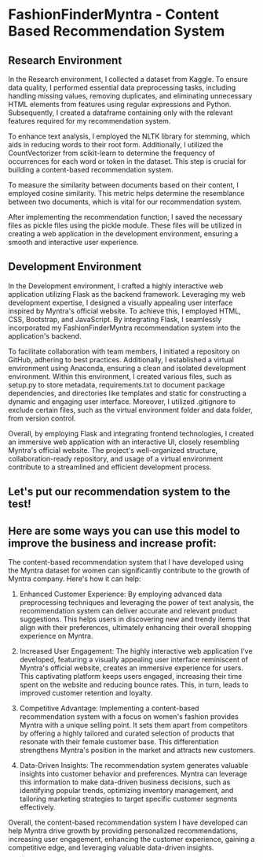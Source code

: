# FashionFinderMyntra - Content Based Recommendation System

## Research Environment
In the Research environment, I collected a dataset from Kaggle. To ensure data quality, I performed essential data preprocessing tasks, including handling missing values, removing duplicates, and eliminating unnecessary HTML elements from features using regular expressions and Python. Subsequently, I created a dataframe containing only with the relevant features required for my recommendation system.

To enhance text analysis, I employed the NLTK library for stemming, which aids in reducing words to their root form. Additionally, I utilized the CountVectorizer from scikit-learn to determine the frequency of occurrences for each word or token in the dataset. This step is crucial for building a content-based recommendation system.

To measure the similarity between documents based on their content, I employed cosine similarity. This metric helps determine the resemblance between two documents, which is vital for our recommendation system.

After implementing the recommendation function, I saved the necessary files as pickle files using the pickle module. These files will be utilized in creating a web application in the development environment, ensuring a smooth and interactive user experience.


## Development Environment
In the Development environment, I crafted a highly interactive web application utilizing Flask as the backend framework. Leveraging my web development expertise, I designed a visually appealing user interface inspired by Myntra's official website. To achieve this, I employed HTML, CSS, Bootstrap, and JavaScript. By integrating Flask, I seamlessly incorporated my FashionFinderMyntra recommendation system into the application's backend.

To facilitate collaboration with team members, I initiated a repository on GitHub, adhering to best practices. Additionally, I established a virtual environment using Anaconda, ensuring a clean and isolated development environment. Within this environment, I created various files, such as setup.py to store metadata, requirements.txt to document package dependencies, and directories like templates and static for constructing a dynamic and engaging user interface. Moreover, I utilized .gitignore to exclude certain files, such as the virtual environment folder and data folder, from version control.

Overall, by employing Flask and integrating frontend technologies, I created an immersive web application with an interactive UI, closely resembling Myntra's official website. The project's well-organized structure, collaboration-ready repository, and usage of a virtual environment contribute to a streamlined and efficient development process.

## Let's put our recommendation system to the test!


## Here are some ways you can use this model to improve the business and increase profit:
The content-based recommendation system that I have developed using the Myntra dataset for women can significantly contribute to the growth of Myntra company. Here's how it can help:

1) Enhanced Customer Experience: By employing advanced data preprocessing techniques and leveraging the power of text analysis, the recommendation system can deliver accurate and relevant product suggestions. This helps users in discovering new and trendy items that align with their preferences, ultimately enhancing their overall shopping experience on Myntra.

2) Increased User Engagement: The highly interactive web application I've developed, featuring a visually appealing user interface reminiscent of Myntra's official website, creates an immersive experience for users. This captivating platform keeps users engaged, increasing their time spent on the website and reducing bounce rates. This, in turn, leads to improved customer retention and loyalty.

3) Competitive Advantage: Implementing a content-based recommendation system with a focus on women's fashion provides Myntra with a unique selling point. It sets them apart from competitors by offering a highly tailored and curated selection of products that resonate with their female customer base. This differentiation strengthens Myntra's position in the market and attracts new customers.

4) Data-Driven Insights: The recommendation system generates valuable insights into customer behavior and preferences. Myntra can leverage this information to make data-driven business decisions, such as identifying popular trends, optimizing inventory management, and tailoring marketing strategies to target specific customer segments effectively.

Overall, the content-based recommendation system I have developed can help Myntra drive growth by providing personalized recommendations, increasing user engagement, enhancing the customer experience, gaining a competitive edge, and leveraging valuable data-driven insights.
